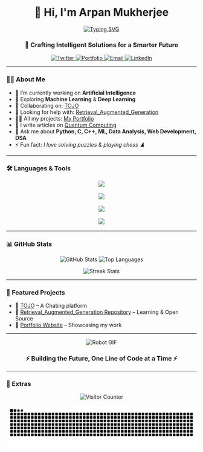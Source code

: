 <h1 align="center">👋 Hi, I'm Arpan Mukherjee</h1>

<p align="center">
  <a href="https://git.io/typing-svg">
    <img src="https://readme-typing-svg.herokuapp.com?size=24&duration=4000&color=00C2FF&center=true&vCenter=true&lines=AI+Engineer;Robotics+Developer;Machine+Learning+Enthusiast" alt="Typing SVG" />
  </a>
</p>

<h3 align="center">🚀 Crafting Intelligent Solutions for a Smarter Future</h3>

<p align="center">
  <!-- Twitter Badge -->
  <a href="https://twitter.com/@Arpan93727/" target="_blank">
    <img src="https://img.shields.io/badge/Twitter-000000.svg?&style=for-the-badge&logo=x&logoColor=white" alt="Twitter"/>
  </a>

  <!-- Portfolio Badge -->
  <a href="https://arpanmukherjee38.github.io/-My-Portfolio/" target="_blank">
    <img src="https://img.shields.io/badge/Portfolio-%230A66C2.svg?&style=for-the-badge&logo=google-chrome&logoColor=white" alt="Portfolio"/>
  </a>

  <!-- Email Badge -->
  <a href="mailto:mukherjeearpan348@gmail.com">
    <img src="https://img.shields.io/badge/Email-D14836.svg?&style=for-the-badge&logo=gmail&logoColor=white" alt="Email"/>
  </a>
  <a href="https://www.linkedin.com/in/arpan-mukherjee-0198ba2a2" target="_blank">
    <img src="https://img.shields.io/badge/LinkedIn-%230077B5.svg?&style=for-the-badge&logo=linkedin&logoColor=white" alt="LinkedIn"/>
  </a>
</p>




---

### 👨‍💻 About Me  

- 🔭 I’m currently working on **Artificial Intelligence**  
- 🌱 Exploring **Machine Learning** & **Deep Learning**  
- 👯 Collaborating on: [TOJO](https://tojo.onrender.com)  
- 🤝 Looking for help with: [Retrieval_Augmented_Generation](https://github.com/arpanmukherjee38/RAG.git) 
- 👨‍💻 All my projects: [My Portfolio](https://arpanmukherjee38.github.io/-My-Portfolio/)  
- 📝 I write articles on [Quantum Computing](https://www.dwavesys.com/learn/quantum-computing/)  
- 💬 Ask me about **Python, C, C++, ML, Data Analysis, Web Development, DSA**  
- ⚡ Fun fact: *I love solving puzzles & playing chess ♟️*  

---

### 🛠️ Languages & Tools  

<div align="center">
  
  <!-- Core Skills -->
  <img src="https://skillicons.dev/icons?i=python,cpp,java,js,ts,html,css,react,nodejs,express,nextjs,angular,vue,django,flask,bootstrap,tailwind,materialui" /><br/>
  
  <!-- Dev Tools -->
  <img src="https://skillicons.dev/icons?i=git,github,gitlab,docker,postman,vscode,pycharm,androidstudio,unity,figma,arduino" /><br/>
  
  <!-- Databases & Cloud -->
  <img src="https://skillicons.dev/icons?i=mysql,postgres,mongodb,redis,firebase,aws,azure,gcp" /><br/>
  
  <!-- Others -->
  <img src="https://skillicons.dev/icons?i=opencv,tensorflow,pytorch,matlab,linux" />
  
</div>

---

### 📊 GitHub Stats  

<p align="center">
  <img src="https://github-readme-stats.vercel.app/api?username=arpanmukherjee38&show_icons=true&theme=radical" alt="GitHub Stats" height="160"/>
  <img src="https://github-readme-stats.vercel.app/api/top-langs/?username=arpanmukherjee38&layout=compact&theme=radical" alt="Top Languages" height="160"/>
</p>

<p align="center">
  <img src="https://github-readme-streak-stats.herokuapp.com/?user=arpanmukherjee38&theme=radical" alt="Streak Stats" height="160"/>
</p>

---

### 🚀 Featured Projects  

- 🔹 [TOJO](https://tojo.onrender.com) – A Chating platform  
- 🔹 [Retrieval_Augmented_Generation Repository](https://github.com/arpanmukherjee38/RAG.git) – Learning & Open Source  
- 🔹 [Portfolio Website](https://arpanmukherjee38.github.io/-My-Portfolio/) – Showcasing my work  

---

<p align="center">
  <img src="https://media.giphy.com/media/LmNwrBhejkK9EFP504/giphy.gif" width="250" alt="Robot GIF"/>
</p>

<h3 align="center">⚡ Building the Future, One Line of Code at a Time ⚡</h3>

---

### 🎉 Extras  

<p align="center">
  <!-- Visitor Counter -->
  <img src="https://visitor-badge.laobi.icu/badge?page_id=arpanmukherjee38" alt="Visitor Counter"/>
</p>

<p align="center">
  <!-- Contribution Graph Snake -->
  <img src="https://raw.githubusercontent.com/arpanmukherjee38/arpanmukherjee38/output/github-contribution-grid-snake.svg" alt="Contribution Snake Animation"/>
</p>

